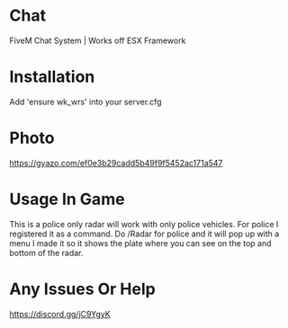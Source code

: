 # Chat
FiveM Chat System | Works off ESX Framework

# Installation

Add 'ensure wk_wrs' into your server.cfg

# Photo

https://gyazo.com/ef0e3b29cadd5b49f9f5452ac171a547

# Usage In Game

This is a police only radar will work with only police vehicles. 
For police I registered it as a command. Do /Radar for police and it will pop up with a menu
I made it so it shows the plate where you can see on the top and bottom of the radar.

# Any Issues Or Help 

https://discord.gg/jC9YgyK
